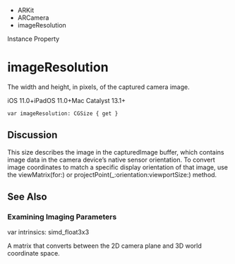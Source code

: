 

- ARKit
- ARCamera
-  imageResolution 

Instance Property

# imageResolution

The width and height, in pixels, of the captured camera image.

iOS 11.0+iPadOS 11.0+Mac Catalyst 13.1+

``` source
var imageResolution: CGSize { get }
```

## Discussion

This size describes the image in the capturedImage buffer, which contains image data in the camera device’s native sensor orientation. To convert image coordinates to match a specific display orientation of that image, use the viewMatrix(for:) or projectPoint(_:orientation:viewportSize:) method.

## See Also

### Examining Imaging Parameters

var intrinsics: simd_float3x3

A matrix that converts between the 2D camera plane and 3D world coordinate space.

